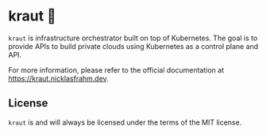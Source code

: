 # kraut 🌿

`kraut` is infrastructure orchestrator built on top of Kubernetes. The goal is to provide APIs to build private clouds using Kubernetes as a control plane and API.

For more information, please refer to the official documentation at https://kraut.nicklasfrahm.dev.

## License

`kraut` is and will always be licensed under the terms of the MIT license.

